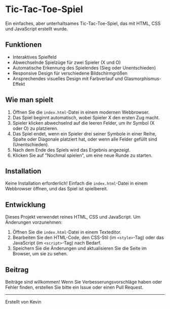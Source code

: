 # Tic-Tac-Toe-Spiel

Ein einfaches, aber unterhaltsames Tic-Tac-Toe-Spiel, das mit HTML, CSS und JavaScript erstellt wurde.

## Funktionen

- Interaktives Spielfeld
- Abwechselnde Spielzüge für zwei Spieler (X und O)
- Automatische Erkennung des Spielendes (Sieg oder Unentschieden)
- Responsive Design für verschiedene Bildschirmgrößen
- Ansprechendes visuelles Design mit Farbverlauf und Glasmorphismus-Effekt

## Wie man spielt

1. Öffnen Sie die `index.html`-Datei in einem modernen Webbrowser.
2. Das Spiel beginnt automatisch, wobei Spieler X den ersten Zug macht.
3. Spieler klicken abwechselnd auf die leeren Felder, um ihr Symbol (X oder O) zu platzieren.
4. Das Spiel endet, wenn ein Spieler drei seiner Symbole in einer Reihe, Spalte oder Diagonale platziert hat, oder wenn alle Felder gefüllt sind (Unentschieden).
5. Nach dem Ende des Spiels wird das Ergebnis angezeigt.
6. Klicken Sie auf "Nochmal spielen", um eine neue Runde zu starten.

## Installation

Keine Installation erforderlich! Einfach die `index.html`-Datei in einem Webbrowser öffnen, und das Spiel ist spielbereit.

## Entwicklung

Dieses Projekt verwendet reines HTML, CSS und JavaScript. Um Änderungen vorzunehmen:

1. Öffnen Sie die `index.html`-Datei in einem Texteditor.
2. Bearbeiten Sie den HTML-Code, den CSS-Stil (im `<style>`-Tag) oder das JavaScript (im `<script>`-Tag) nach Bedarf.
3. Speichern Sie die Änderungen und aktualisieren Sie die Seite im Browser, um sie zu sehen.

## Beitrag

Beiträge sind willkommen! Wenn Sie Verbesserungsvorschläge haben oder Fehler finden, erstellen Sie bitte ein Issue oder einen Pull Request.


---

Erstellt von Kevin
